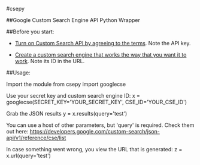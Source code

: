 #csepy

##Google Custom Search Engine API Python Wrapper

##Before you start:

* [Turn on Custom Search API by agreeing to the terms](https://console.developers.google.com/).  Note the API key.

* [Create a custom search engine that works the way that you want it to work](https://www.google.com/cse/all).  Note its ID in the URL.

##Usage:

Import the module
    from csepy import googlecse

Use your secret key and custom search engine ID:
    x = googlecse(SECRET_KEY='YOUR_SECRET_KEY', CSE_ID='YOUR_CSE_ID')

Grab the JSON results
    y = x.results(query='test')

You can use a host of other parameters, but 'query' is required.  Check them out here: https://developers.google.com/custom-search/json-api/v1/reference/cse/list

In case something went wrong, you view the URL that is generated:
    z = x.url(query='test')